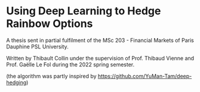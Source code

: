 # Using Deep Learning to Hedge Rainbow Options

A thesis sent in partial fulfilment of the MSc 203 - Financial Markets of Paris Dauphine PSL University.

Written by Thibault Collin under the supervision of Prof. Thibaud Vienne and Prof. Gaëlle Le Fol during the 2022 spring semester.

(the algorithm was partly inspired by https://github.com/YuMan-Tam/deep-hedging)
